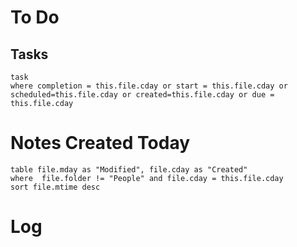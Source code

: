 # To Do

## Tasks

```dataview
task
where completion = this.file.cday or start = this.file.cday or scheduled=this.file.cday or created=this.file.cday or due = this.file.cday
```
# Notes Created Today
```dataview
table file.mday as "Modified", file.cday as "Created"
where  file.folder != "People" and file.cday = this.file.cday
sort file.mtime desc
```


# Log